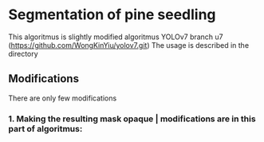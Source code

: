 # Segmentation of pine seedling 
This algoritmus is slightly modified algoritmus YOLOv7 branch u7 (https://github.com/WongKinYiu/yolov7.git) 
The usage is described in the directory

## Modifications
There are only few modifications
### 1. Making the resulting mask opaque | modifications are in this part of algoritmus:  

